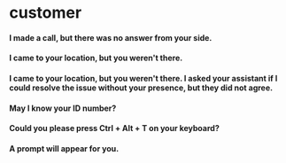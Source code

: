 # customer

#### I made a call, but there was no answer from your side.
#### I came to your location, but you weren't there.
#### I came to your location, but you weren't there. I asked your assistant if I could resolve the issue without your presence, but they did not agree.
#### May I know your ID number?
#### Could you please press Ctrl + Alt + T on your keyboard?
#### A prompt will appear for you.
####
####
####
####
####
####
####
####
####
####
####
####
###
###
###
###
###
###
###
###
###
###
